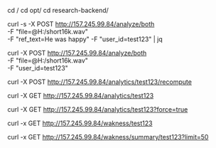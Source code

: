 cd /
cd opt/
cd research-backend/


curl -s -X POST http://157.245.99.84/analyze/both \
  -F "file=@H:/short16k.wav" \
  -F "ref_text=He was happy"
  -F "user_id=test123" | jq

curl -X POST http://157.245.99.84/analyze/both \
    -F "file=@H:/short16k.wav" \
    -F "user_id=test123"

curl -X POST http://157.245.99.84/analytics/test123/recompute

curl -X GET http://157.245.99.84/analytics/test123

curl -X GET http://157.245.99.84/analytics/test123?force=true

curl -x GET http://157.245.99.84/wakness/test123

curl -x GET http://157.245.99.84/wakness/summary/test123?limit=50